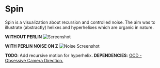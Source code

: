 Spin
======
Spin is a visualization about recursion and controlled noise. The aim was to illustrate (abstractly) helixes and hyperhelixes which are organic in nature.

**WITHOUT PERLIN**
![Screenshot](https://raw.github.com/sagar-sm/Spin/master/screenshot.png)

**WITH PERLIN NOISE ON Z**
![Noise Screenshot](https://raw.github.com/sagar-sm/Spin/master/screenshot2.png)

**TODO**: Add recursive motion for hyperhelix.
**DEPENDENCIES**: [OCD - Obsessive Camera Direction.](http://gdsstudios.com/processing/libraries/ocd/)